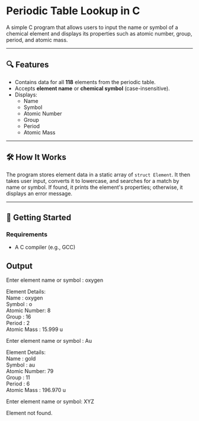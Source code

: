 # Periodic Table Lookup in C

A simple C program that allows users to input the name or symbol of a chemical element and displays its properties such as atomic number, group, period, and atomic mass.

---

## 🔍 Features

- Contains data for all **118** elements from the periodic table.
- Accepts **element name** or **chemical symbol** (case-insensitive).
- Displays:
  - Name
  - Symbol
  - Atomic Number
  - Group
  - Period
  - Atomic Mass

---

## 🛠️ How It Works

The program stores element data in a static array of `struct Element`.
It then takes user input, converts it to lowercase, and searches for a match by name or symbol.
If found, it prints the element's properties; otherwise, it displays an error message.

---

## 🚀 Getting Started

### Requirements

- A C compiler (e.g., GCC)

## Output

Enter element name or symbol :  oxygen

Element Details:                  <br>
Name         : oxygen                   <br>
Symbol       : o                  <br>
Atomic Number: 8                  <br>
Group        : 16                  <br>
Period       : 2                  <br>
Atomic Mass  : 15.999 u                  <br>

Enter element name or symbol :  Au                  <br>

Element Details:                  <br>
Name         : gold                  <br>
Symbol       : au                  <br>
Atomic Number: 79                  <br>
Group        : 11                  <br>
Period       : 6                  <br>
Atomic Mass  : 196.970 u                  <br>

Enter element name or symbol: XYZ                  <br>

Element not found.                  <br>
